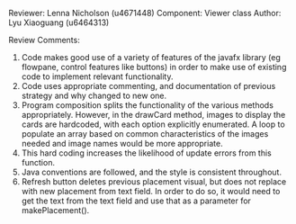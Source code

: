 Reviewer: Lenna Nicholson (u4671448)
Component: Viewer class
Author: Lyu Xiaoguang (u6464313)

Review Comments:

1. Code makes good use of a variety of features of the javafx library (eg flowpane, control features like buttons) in order to
make use of existing code to implement relevant functionality.
2. Code uses appropriate commenting, and documentation of previous strategy and why changed to new one.
3. Program composition splits the functionality of the various methods appropriately. However, in the drawCard method, images to display
the cards are hardcoded, with each option explicitly enumerated. A loop to populate an array based on common characteristics of the images
needed and image names would be more appropriate.
4. This hard coding increases the likelihood of update errors from this function.
5. Java conventions are followed, and the style is consistent throughout.
6. Refresh button deletes previous placement visual, but does not replace with new placement from text field. In order to do so, it would need
to get the text from the text field and use that as a parameter for makePlacement(). 